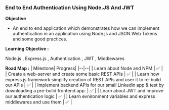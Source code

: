 ### End to End Authentication Using Node.JS And JWT 

**Objective**

- An end to end application which demonstrates how we can implement authentication in an application using Node.js and JSON Web Tokens and some good practices.

**Learning Objective :**

Node.js , Express.js , Authentication , JWT , Middlewares 

**Road Map :** 
| Milestone| Progress|
|--|--|
| Learn about Node and NPM  | ✅   |
| Create a web-server and create some basic REST APIs   | ✅  |
|  Learn how express.js framework simplify creation of REST APIs and user it to re-build our APIs   | ✅  |
|  Implement backend APIs for our small Linkedin app & test by downloading a pre-bulid frontend app.   | ✅  |
| Learn about JWT and improve our authentication logic  | ✅  |
| Learn evnironment variables and express middlewares and use them   | ✅  |
